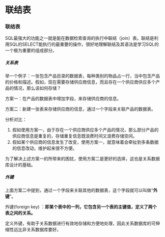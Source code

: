 # 联结表

### 联结表

SQL最强大的功能之一就是能在数据检索查询的执行中联结（join）表。联结是利用SQL的SELECT能执行的最重要的操作，很好地理解联结及其语法是学习SQL的一个极为重要的组成部分。

##### 关系表

举一个例子：一张包含产品目录的数据表，每种类别的物品占一行，当中包含产品的价格和描述。假如，现在需要存储供应商信息，而且存在一个供应商供应多个产品的情况，那么该如何存储？

方案一：在产品的数据表中增加字段，来存储供应商的信息。

方案二：新建一张表来存储供应商的信息，通过一个字段来关联产品的数据表。

分析对比：

1. 假如使用方案一，由于存在一个供应商供应多个产品的情况，那么部分产品的供应商信息是重复的，存储重复信息既浪费时间又浪费存储空间。
2. 假如某个供应商的信息发生了改变，使用方案一，就意味着会牵扯到多条数据的信息改动，维护起来很不方便。

为了解决上述方案一的所带来的困扰，使用方案二是更好的选择，这也是关系数据库设计的基础。

##### 外键

上面方案二中提到，通过一个字段来关联其他的数据表，这个字段就可以叫做“**外键**”。

外键(foreign key) ：**即某个表中的一列，它包含另一个表的主键值，定义了两个表之间的关系。**

定义外键，有助于关系数据进行有效地存储和方便地处理，因此关系数据库的可伸缩性远比非关系数据库要好。
